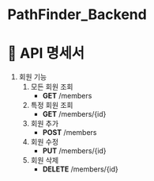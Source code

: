 # PathFinder_Backend


# 📖 API 명세서

1. 회원 기능
    1. 모든 회원 조회  
        - **GET** /members  
    2. 특정 회원 조회  
        - **GET** /members/{id}  
    3. 회원 추가  
        - **POST** /members  
    4. 회원 수정  
        - **PUT** /members/{id}  
    5. 회원 삭제  
        - **DELETE** /members/{id}  
        

